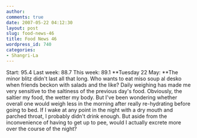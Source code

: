 ```yaml
---
author:
comments: true
date: 2007-05-22 04:12:30
layout: post
slug: food-news-46
title: Food News 46
wordpress_id: 740
categories:
- Shangri-La
---
```


Start: 95.4 Last week: 88.7 This week: 89.1
**Tuesday 22 May: **The minor blitz didn't last all that long. Who wants to eat miso soup al desko when friends beckon with salads and the like? Daily weighing has made me very sensitive to the saltiness of the previous day's food. Obviously, the saltier my food, the wetter my body. But I've been wondering whether overall one would weigh less in the morning after really re-hydrating before going to bed. If I wake at any point in the night with a dry mouth and parched throat, I probably didn't drink enough. But aside from the inconvenience of having to get up to pee, would I actually excrete more over the course of the night?

